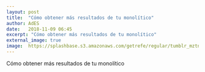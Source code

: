```yaml
---
layout: post
title:  "Cómo obtener más resultados de tu monolítico"
author: AdES
date:   2018-11-09 06:45
excerpt: "Cómo obtener más resultados de tu monolítico"
external_image: true
image:  https://splashbase.s3.amazonaws.com/getrefe/regular/tumblr_mztn0xLL6b1slhhf0o1_1280.jpg
---
```

Cómo obtener más resultados de tu monolítico